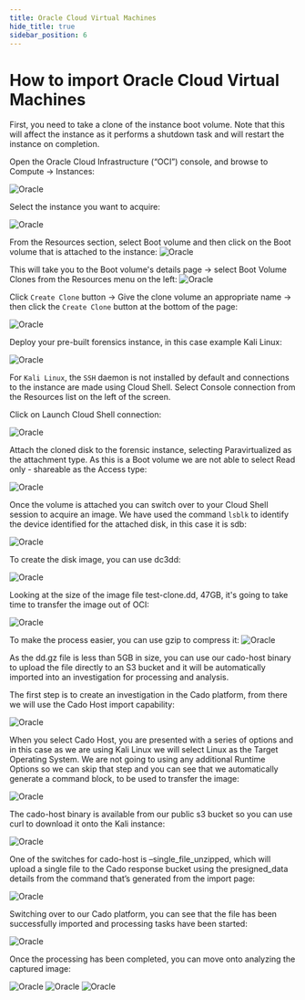 ```yaml
---
title: Oracle Cloud Virtual Machines
hide_title: true
sidebar_position: 6
---
```


# How to import Oracle Cloud Virtual Machines

First, you need to take a clone of the instance boot volume. Note that this will affect the instance as it performs a shutdown task and will restart the instance on completion.


Open the Oracle Cloud Infrastructure (“OCI”) console, and browse to Compute -> Instances:

![Oracle](/img/oracle/image12.png)



Select the instance you want to acquire:


![Oracle](/img/oracle/image18.png)


From the Resources section, select Boot volume and then click on the Boot volume that is attached to the instance:
![Oracle](/img/oracle/image13.png)


This will take you to the Boot volume's details page -> select Boot Volume Clones from the Resources menu on the left:
![Oracle](/img/oracle/image17.png)

   

Click `Create Clone` button -> Give the clone volume an appropriate name -> then click the `Create Clone` button at the bottom of the page:

![Oracle](/img/oracle/image3.png)



Deploy your pre-built forensics instance, in this case example Kali Linux:


![Oracle](/img/oracle/image7.png)


For `Kali Linux`, the `SSH` daemon is not installed by default and connections to the instance are made using Cloud Shell. Select Console connection from the Resources list on the left of the screen.


Click on Launch Cloud Shell connection:

![Oracle](/img/oracle/image15.png)



Attach the cloned disk to the forensic instance, selecting Paravirtualized as the attachment type. As this is a Boot volume we are not able to select Read only - shareable as the Access type:

![Oracle](/img/oracle/image5.png)



Once the volume is attached you can switch over to your Cloud Shell session to acquire an image. We have used the command `lsblk` to identify the device identified for the attached disk, in this case it is sdb:


![Oracle](/img/oracle/image21.png)


To create the disk image, you can use dc3dd:

![Oracle](/img/oracle/image2.png)



Looking at the size of the image file test-clone.dd, 47GB, it's going to take time to transfer the image out of OCI:

![Oracle](/img/oracle/image16.png)



To make the process easier, you can use gzip to compress it:
![Oracle](/img/oracle/image19.png)


As the dd.gz file is less than 5GB in size, you can use our cado-host binary to upload the file directly to an S3 bucket and it will be automatically imported into an investigation for processing and analysis.


The first step is to create an investigation in the Cado platform, from there we will use the Cado Host import capability:

![Oracle](/img/oracle/image10.png)



When you select Cado Host, you are presented with a series of options and in this case as we are using Kali Linux we will select Linux as the Target Operating System. We are not going to using any additional Runtime Options so we can skip that step and you can see that we automatically generate a command block, to be used to transfer the image:

![Oracle](/img/oracle/image4.png)



The cado-host binary is available from our public s3 bucket so you can  use curl to download it onto the Kali instance:

![Oracle](/img/oracle/image20.png)



One of the switches for cado-host is –single_file_unzipped, which will upload a single file to the Cado response bucket using the presigned_data details from the command that’s generated from the import page:

![Oracle](/img/oracle/image11.png)


Switching over to our Cado platform, you can see that the file has been successfully imported and processing tasks have been started:


![Oracle](/img/oracle/image6.png)


Once the processing has been completed, you can move onto analyzing the captured image:

![Oracle](/img/oracle/image1.png)
![Oracle](/img/oracle/image9.png)
![Oracle](/img/oracle/image8.png)






